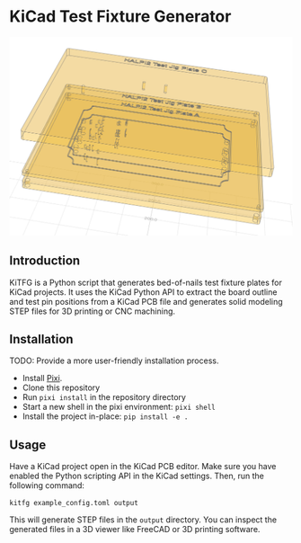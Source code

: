 # KiCad Test Fixture Generator

![Example output](https://github.com/hatlabs/kitfg/blob/main/ocp_screenshot.jpg?raw=true)

## Introduction

KiTFG is a Python script that generates bed-of-nails test fixture plates for KiCad projects. It uses the KiCad Python API to extract the board outline and test pin positions from a KiCad PCB file and generates solid modeling STEP files for 3D printing or CNC machining.

## Installation

TODO: Provide a more user-friendly installation process.

- Install [Pixi](https://pixi.sh/latest/).
- Clone this repository
- Run `pixi install` in the repository directory
- Start a new shell in the pixi environment: `pixi shell`
- Install the project in-place: `pip install -e .`

## Usage

Have a KiCad project open in the KiCad PCB editor. Make sure you have enabled the Python scripting API in the KiCad settings. Then, run the following command:

```shell
kitfg example_config.toml output
```

This will generate STEP files in the `output` directory. You can inspect the generated files in a 3D viewer like FreeCAD or 3D printing software.
